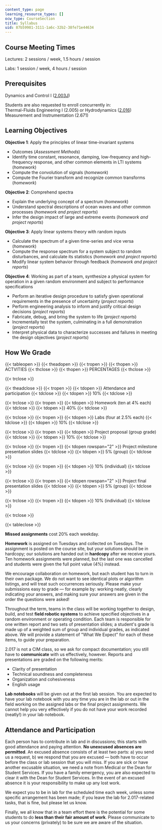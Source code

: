 ```yaml
---
content_type: page
learning_resource_types: []
ocw_type: CourseSection
title: Syllabus
uid: 87b59981-3111-1a6c-32b2-38fe71e44634
---
```


Course Meeting Times
--------------------

Lectures: 2 sessions / week, 1.5 hours / session

Labs: 1 session / week, 4 hours / session

Prerequisites
-------------

Dynamics and Control I ([2.003J](/courses/2-003j-dynamics-and-control-i-spring-2007))

Students are also requested to enroll concurrently in:  
Thermal-Fluids Engineering I (2.005) or Hydrodynamics ([2.016](/courses/2-016-hydrodynamics-13-012-fall-2005))  
Measurement and Instrumentation (2.671)

Learning Objectives
-------------------

**Objective 1**: Apply the principles of linear time-invariant systems

*   Outcomes (_Assessment Methods_)
*   Identify time constant, resonance, damping, low-frequency and high-frequency response, and other common elements in LTI systems (_homework_)
*   Compute the convolution of signals (_homework_)
*   Compute the Fourier transform and recognize common transforms (_homework_)

**Objective 2**: Comprehend spectra

*   Explain the underlying concept of a spectrum (_homework_)
*   Understand spectral descriptions of ocean waves and other common processes (_homework and project reports_)
*   Infer the design impact of large and extreme events (_homework and project reports_)

**Objective 3**: Apply linear systems theory with random inputs

*   Calculate the spectrum of a given time-series and vice versa (_homework_)
*   Compute the response spectrum for a system subject to random disturbances, and calculate its statistics (_homework and project reports_)
*   Modify linear system behavior through feedback (_homework and project reports_)

**Objective 4**: Working as part of a team, synthesize a physical system for operation in a given random environment and subject to performance specifications

*   Perform an iterative design procedure to satisfy given operational requirements in the presence of uncertainty (_project reports_)
*   Perform engineering analysis to inform and justify critical design decisions (_project reports_)
*   Fabricate, debug, and bring the system to life (_project reports_)
*   Incrementally test the system, culminating in a full demonstration (_project reports_)
*   Interpret physical data to characterize successes and failures in meeting the design objectives (_project reports_)

How We Grade
------------

{{< tableopen >}}
{{< theadopen >}}
{{< tropen >}}
{{< thopen >}}
ACTVITIES
{{< thclose >}}
{{< thopen >}}
PERCENTAGES
{{< thclose >}}

{{< trclose >}}

{{< theadclose >}}
{{< tropen >}}
{{< tdopen >}}
Attendance and participation
{{< tdclose >}}
{{< tdopen >}}
10%
{{< tdclose >}}

{{< trclose >}}
{{< tropen >}}
{{< tdopen >}}
Homework (ten at 4% each)
{{< tdclose >}}
{{< tdopen >}}
40%
{{< tdclose >}}

{{< trclose >}}
{{< tropen >}}
{{< tdopen >}}
Labs (four at 2.5% each)
{{< tdclose >}}
{{< tdopen >}}
10%
{{< tdclose >}}

{{< trclose >}}
{{< tropen >}}
{{< tdopen >}}
Project proposal (group grade)
{{< tdclose >}}
{{< tdopen >}}
10%
{{< tdclose >}}

{{< trclose >}}
{{< tropen >}}
{{< tdopen rowspan="2" >}}
Project milestone presentation slides
{{< tdclose >}}
{{< tdopen >}}
5% (group)
{{< tdclose >}}

{{< trclose >}}
{{< tropen >}}
{{< tdopen >}}
10% (individual)
{{< tdclose >}}

{{< trclose >}}
{{< tropen >}}
{{< tdopen rowspan="2" >}}
Project final presentation slides
{{< tdclose >}}
{{< tdopen >}}
5% (group)
{{< tdclose >}}

{{< trclose >}}
{{< tropen >}}
{{< tdopen >}}
10% (individual)
{{< tdclose >}}

{{< trclose >}}

{{< tableclose >}}

**Missed assignments** cost 20% each weekday.

**Homework** is assigned on Tuesdays and collected on Tuesdays. The assignment is posted on the course site, but your solutions should be in hardcopy; our solutions are handed out in **hardcopy** after we receive yours. Ten homework assignments were planned, but the last one was cancelled and students were given the full point value (4%) instead.

We encourage collaboration on homework, but each student has to turn in their own package. We do not want to see identical plots or algorithm listings, and will treat such occurrences seriously. Please make your submissions easy to grade — for example by: working neatly, clearly indicating your answers, and making sure your answers are given in the order the questions were asked!

Throughout the term, teams in the class will be working together to design, build, and test **field robotic systems** to achieve specified objectives in a random environment or operating condition. Each team is responsible for one written report and two sets of presentation slides; a student's grade is made up of a weighted sum of group and individual grades, as indicated above. We will provide a statement of "What We Expect" for each of these items, to guide your preparation.

2.017 is not a CIM class, so we ask for compact documentation; you still have to **communicate** with us effectively, however. Reports and presentations are graded on the following merits:

*   Clarity of presentation
*   Technical soundness and completeness
*   Organization and cohesiveness
*   English usage

**Lab notebooks** will be given out at the first lab session. You are expected to have your lab notebook with you any time you are in the lab or out in the field working on the assigned labs or the final project assignments. We cannot help you very effectively if you do not have your work recorded (neatly!) in your lab notebook.

Attendance and Participation
----------------------------

Each person has to contribute in lab and in discussions; this starts with good attendance and paying attention. **No unexcused absences are permitted**. An excused absence consists of at least two parts: a) you send us a request, b) we respond that you are excused — both have to occur before the class or lab session that you will miss. If you are sick or have another excusable situation, we need a note from Medical or the Dean for Student Services. If you have a family emergency, you are also expected to clear it with the Dean for Student Services. In the event of an excused absence it is your responsibility to make up any lost work.

We expect you to be in lab for the scheduled time each week, unless some specific arrangement has been made; if you leave the lab for 2.017-related tasks, that is fine, but please let us know.

Finally, we all know that in a team effort there is the potential for some students to do **less than their fair amount of work**. Please communicate to us your concerns (privately) to be sure we are aware of the situation.